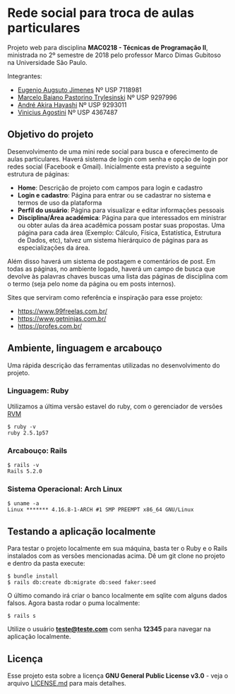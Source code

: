 # Rede social para troca de aulas particulares

Projeto web para disciplina **MAC0218 - Técnicas de Programação II**, ministrada no 2º semestre de 2018
pelo professor Marco Dimas Gubitoso na Universidade São Paulo.

Integrantes:
* [Eugenio Augsuto Jimenes](https://github.com/callmarx) Nº USP 7118981
* [Marcelo Baiano Pastorino Trylesinski](https://github.com/Kludex)    Nº USP 9297996
* [André Akira Hayashi](https://github.com/Akiira23) Nº USP 9293011
* [Vinicius Agostini](https://github.com/viagostini) Nº USP 4367487


## Objetivo do projeto

Desenvolvimento de uma mini rede social para busca e oferecimento de aulas particulares. Haverá sistema de login com senha e opção de login por redes social (Facebook e Gmail). Inicialmente esta previsto a seguinte estrutura de páginas:

* __Home__: Descrição de projeto com campos para login e cadastro
* __Login e cadastro__: Página para entrar ou se cadastrar no sistema e termos de uso da plataforma
* __Perfil do usuário__: Página para visualizar e editar informações pessoais
* __Disciplina/Área académica__: Página para que interessados em ministrar ou obter aulas da área acadêmica possam postar suas propostas. Uma página para cada área (Exemplo: Cálculo, Física, Estatística, Estrutura de Dados, etc), talvez um sistema hierárquico de páginas para as especializações da área.

Além disso haverá um sistema de postagem e comentários de post. Em todas as páginas, no ambiente logado, haverá um campo de busca que devolve às palavras chaves buscas uma lista das páginas de disciplina com o termo (seja pelo nome da página ou em posts internos).

Sites que serviram como referência e inspiração para esse projeto:
 - https://www.99freelas.com.br/
 - https://www.getninjas.com.br/
 - https://profes.com.br/

## Ambiente, linguagem e arcabouço

Uma rápida descrição das ferramentas utilizadas no desenvolvimento do projeto.



### Linguagem: Ruby

Utilizamos a última versão estavel do ruby, com o gerenciador de versões [RVM](https://rvm.io/)

```
$ ruby -v
ruby 2.5.1p57
```

### Arcabouço: Rails

```
$ rails -v
Rails 5.2.0
```

### Sistema Operacional: Arch Linux

```
$ uname -a
Linux ******* 4.16.8-1-ARCH #1 SMP PREEMPT x86_64 GNU/Linux
```

## Testando a aplicação localmente

Para testar o projeto localmente em sua máquina, basta ter o Ruby e o Rails instalados com as versões mencionadas acima. Dê um git clone no projeto e dentro da pasta execute:

```
$ bundle install
$ rails db:create db:migrate db:seed faker:seed
```
O último comando irá criar o banco localmente em sqlite com alguns dados falsos. Agora basta rodar o puma localmente:

```
$ rails s
```
Utilize o usuário **teste@teste.com** com senha **12345** para navegar na aplicação localmente.


## Licença
Esse projeto esta sobre a licença __GNU General Public License v3.0__ - veja o arquivo [LICENSE.md](LICENSE.md) para mais detalhes.
